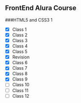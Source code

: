 ## FrontEnd Alura Course

###HTML5 and CSS3 1
- [x] Class 1
- [x] Class 2
- [x] Class 3
- [x] Class 4
- [x] Class 5
- [x] Revision
- [x] Class 6
- [x] Class 7
- [x] Class 8
- [x] Class 9
- [ ] Class 10
- [ ] Class 11
- [ ] Class 12
